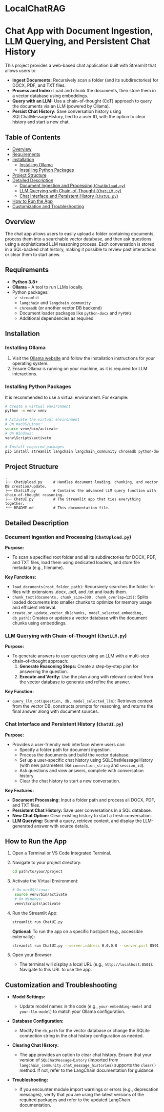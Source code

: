 # LocalChatRAG

# Chat App with Document Ingestion, LLM Querying, and Persistent Chat History

This project provides a web-based chat application built with Streamlit that allows users to:
- **Ingest Documents:** Recursively scan a folder (and its subdirectories) for DOCX, PDF, and TXT files.
- **Process and Index:** Load and chunk the documents, then store them in a vector database using embeddings.
- **Query with an LLM:** Use a chain-of-thought (CoT) approach to query the documents via an LLM (powered by Ollama).
- **Persist Chat History:** Save conversation history using SQLChatMessageHistory, tied to a user ID, with the option to clear history and start a new chat.

## Table of Contents

- [Overview](#overview)
- [Requirements](#requirements)
- [Installation](#installation)
  - [Installing Ollama](#installing-ollama)
  - [Installing Python Packages](#installing-python-packages)
- [Project Structure](#project-structure)
- [Detailed Description](#detailed-description)
  - [Document Ingestion and Processing (`ChatUpload.py`)](#document-ingestion-and-processing-chatuploadpy)
  - [LLM Querying with Chain-of-Thought (`ChatLLM.py`)](#llm-querying-with-chain-of-thought-chatllmpy)
  - [Chat Interface and Persistent History (`ChatUI.py`)](#chat-interface-and-persistent-history-apppy)
- [How to Run the App](#how-to-run-the-app)
- [Customization and Troubleshooting](#customization-and-troubleshooting)

## Overview

The chat app allows users to easily upload a folder containing documents, process them into a searchable vector database, and then ask questions using a sophisticated LLM reasoning process. Each conversation is stored in a SQL-backed chat history, making it possible to review past interactions or clear them to start anew.

## Requirements

- **Python 3.8+**
- **Ollama** – A tool to run LLMs locally.
- Python packages:
  - `streamlit`
  - `langchain` and `langchain_community`
  - `chromadb` (or another vector DB backend)
  - Document loader packages like `python-docx` and `PyPDF2`
  - Additional dependencies as required

## Installation

### Installing Ollama

1. Visit the [Ollama website](https://www.ollama.com) and follow the installation instructions for your operating system.
2. Ensure Ollama is running on your machine, as it is required for LLM interactions.

### Installing Python Packages

It is recommended to use a virtual environment. For example:

```bash
# Create a virtual environment
python -m venv venv

# Activate the virtual environment
# On macOS/Linux:
source venv/bin/activate
# On Windows:
venv\Scripts\activate

# Install required packages
pip install streamlit langchain langchain_community chromadb python-docx PyPDF2 langchain_core langchain_ollama langchain_chroma
```

## Project Structure

```
.
├── ChatUpload.py     # Handles document loading, chunking, and vector DB creation/update.
├── ChatLLM.py        # Contains the advanced LLM query function with chain-of-thought reasoning.
├── ChatUI.py         # The Streamlit app that ties everything together.
└── README.md         # This documentation file.
```

## Detailed Description

### Document Ingestion and Processing (`ChatUpload.py`)

**Purpose:**
- To scan a specified root folder and all its subdirectories for DOCX, PDF, and TXT files, load them using dedicated loaders, and store file metadata (e.g., filename).

**Key Functions:**
- `load_documents(root_folder_path)`: Recursively searches the folder for files with extensions .docx, .pdf, and .txt and loads them.
- `chunk_text(documents, chunk_size=300, chunk_overlap=125)`: Splits loaded documents into smaller chunks to optimize for memory usage and efficient retrieval.
- `create_or_update_vector_db(chunks, model_selected_embedding, db_path)`: Creates or updates a vector database with the document chunks using embeddings.

### LLM Querying with Chain-of-Thought (`ChatLLM.py`)

**Purpose:**
- To generate answers to user queries using an LLM with a multi-step chain-of-thought approach:
  1. **Generate Reasoning Steps:** Create a step-by-step plan for answering the question.
  2. **Execute and Verify:** Use the plan along with relevant context from the vector database to generate and refine the answer.

**Key Function:**
- `query_llm_cot(question, db, model_selected_llm)`: Retrieves context from the vector DB, constructs prompts for reasoning, and returns the final answer along with document sources.

### Chat Interface and Persistent History (`ChatUI.py`)

**Purpose:**
- Provides a user-friendly web interface where users can:
  - Specify a folder path for document ingestion.
  - Process the documents and build the vector database.
  - Set up a user-specific chat history using SQLChatMessageHistory (with new parameters like `connection_string` and `session_id`).
  - Ask questions and view answers, complete with conversation history.
  - Clear the chat history to start a new conversation.

**Key Features:**
- **Document Processing:** Input a folder path and process all DOCX, PDF, and TXT files.
- **Persistent Chat History:** Save user conversations in a SQL database.
- **New Chat Option:** Clear existing history to start a fresh conversation.
- **LLM Querying:** Submit a query, retrieve context, and display the LLM-generated answer with source details.

## How to Run the App

1. Open a Terminal or VS Code Integrated Terminal.
2. Navigate to your project directory:
   ```bash
   cd path/to/your/project
   ```
3. Activate the Virtual Environment:
   ```bash
   # On macOS/Linux:
    source venv/bin/activate
    # On Windows:
    venv\Scripts\activate
   ``` 
4. Run the Streamlit App:
   ```bash
   streamlit run ChatUI.py
   ```
   
   **Optional:** To run the app on a specific host/port (e.g., accessible externally):
   ```bash
   streamlit run ChatUI.py --server.address 0.0.0.0 --server.port 8501
   ```
5. Open your Browser:
   - The terminal will display a local URL (e.g., `http://localhost:8501`). Navigate to this URL to use the app.

## Customization and Troubleshooting

- **Model Settings:**
  - Update model names in the code (e.g., `your-embedding-model` and `your-llm-model`) to match your Ollama configuration.

- **Database Configuration:**
  - Modify the `db_path` for the vector database or change the SQLite connection string in the chat history configuration as needed.

- **Clearing Chat History:**
  - The app provides an option to clear chat history. Ensure that your version of `SQLChatMessageHistory` (imported from `langchain_community.chat_message_histories`) supports the `clear()` method. If not, refer to the LangChain documentation for guidance.

- **Troubleshooting:**
  - If you encounter module import warnings or errors (e.g., deprecation messages), verify that you are using the latest versions of the required packages and refer to the updated LangChain documentation.
